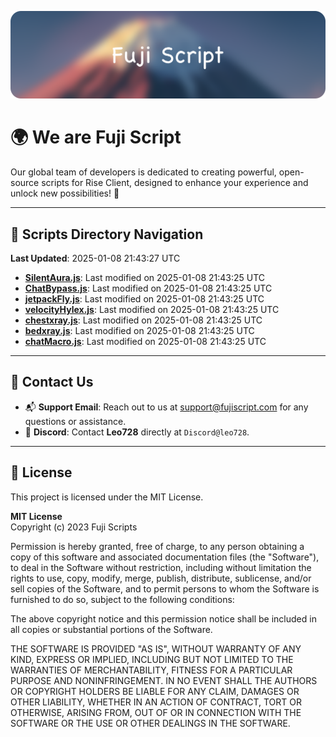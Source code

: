 ![Banner](.github/b.webp)

# 🌍 **We are Fuji Script**

Our global team of developers is dedicated to creating powerful, open-source scripts for Rise Client, designed to enhance your experience and unlock new possibilities! 🌟

---
<!-- SCRIPTS_NAVIGATION_START -->
## 📂 **Scripts Directory Navigation**

**Last Updated**: 2025-01-08 21:43:27 UTC

- **[SilentAura.js](scripts/SilentAura.js)**: Last modified on 2025-01-08 21:43:25 UTC
- **[ChatBypass.js](scripts/ChatBypass.js)**: Last modified on 2025-01-08 21:43:25 UTC
- **[jetpackFly.js](scripts/jetpackFly.js)**: Last modified on 2025-01-08 21:43:25 UTC
- **[velocityHylex.js](scripts/velocityHylex.js)**: Last modified on 2025-01-08 21:43:25 UTC
- **[chestxray.js](scripts/chestxray.js)**: Last modified on 2025-01-08 21:43:25 UTC
- **[bedxray.js](scripts/bedxray.js)**: Last modified on 2025-01-08 21:43:25 UTC
- **[chatMacro.js](scripts/chatMacro.js)**: Last modified on 2025-01-08 21:43:25 UTC

<!-- SCRIPTS_NAVIGATION_END -->

---

## 💬 **Contact Us**  
- 📬 **Support Email**: Reach out to us at [support@fujiscript.com](mailto:support@fujiscript.com) for any questions or assistance.  
- 💬 **Discord**: Contact **Leo728** directly at `Discord@leo728`.

---

## 📜 **License**

This project is licensed under the MIT License.  

**MIT License**  
Copyright (c) 2023 Fuji Scripts  

Permission is hereby granted, free of charge, to any person obtaining a copy of this software and associated documentation files (the "Software"), to deal in the Software without restriction, including without limitation the rights to use, copy, modify, merge, publish, distribute, sublicense, and/or sell copies of the Software, and to permit persons to whom the Software is furnished to do so, subject to the following conditions:  

The above copyright notice and this permission notice shall be included in all copies or substantial portions of the Software.  

THE SOFTWARE IS PROVIDED "AS IS", WITHOUT WARRANTY OF ANY KIND, EXPRESS OR IMPLIED, INCLUDING BUT NOT LIMITED TO THE WARRANTIES OF MERCHANTABILITY, FITNESS FOR A PARTICULAR PURPOSE AND NONINFRINGEMENT. IN NO EVENT SHALL THE AUTHORS OR COPYRIGHT HOLDERS BE LIABLE FOR ANY CLAIM, DAMAGES OR OTHER LIABILITY, WHETHER IN AN ACTION OF CONTRACT, TORT OR OTHERWISE, ARISING FROM, OUT OF OR IN CONNECTION WITH THE SOFTWARE OR THE USE OR OTHER DEALINGS IN THE SOFTWARE.  
